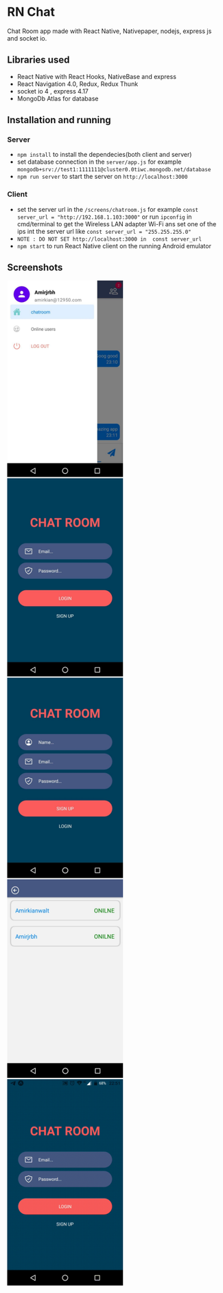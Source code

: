 # RN Chat

Chat Room app made with React Native, Nativepaper, nodejs, express js and socket io.

## Libraries used

- React Native with React Hooks, NativeBase and express
- React Navigation 4.0, Redux, Redux Thunk
- socket io 4 , express 4.17
- MongoDb Atlas for database

## Installation and running

### Server

- `npm install` to install the dependecies(both client and server)
- set database connection in the `server/app.js` for example `mongodb+srv://test1:1111111@cluster0.0tiwc.mongodb.net/database`
- `npm run server` to start the server on `http://localhost:3000`

### Client


- set the server url in the `/screens/chatroom.js` for example `const server_url = "http://192.168.1.103:3000"` or run `ipconfig` in cmd/terminal to get the Wireless LAN adapter Wi-Fi ans set one of the ips int the server url like `const server_url = "255.255.255.0"` 
- `NOTE : DO NOT SET http://localhost:3000 in  const server_url`
- `npm start` to run React Native client on the running Android emulator

## Screenshots

 <img src="/screen%20shot/5.jpg" width="270"/><img src="/screen%20shot/1.jpg" width="270"/>
<img src="/screen%20shot/2.jpg" width="270"/> <img src="/screen%20shot/3.jpg" width="270"/>
<img src="/screen%20shot/gif.gif" width="270"/>


